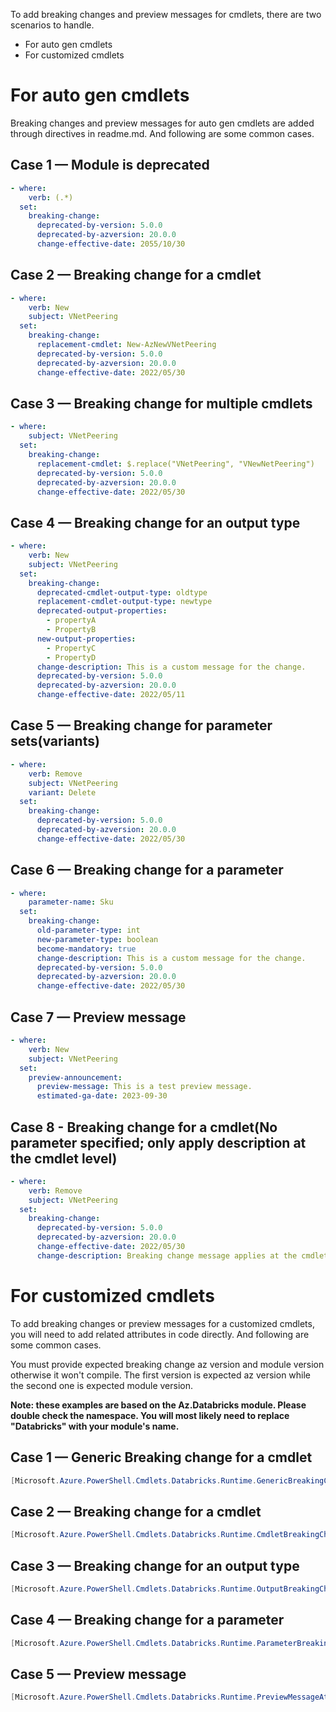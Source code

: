 To add breaking changes and preview messages for cmdlets, there are two scenarios to handle.

- For auto gen cmdlets
- For customized cmdlets

# For auto gen cmdlets

Breaking changes and preview messages for auto gen cmdlets are added through directives in readme.md. And following are some common cases.

## Case 1 — Module is deprecated

```yaml
- where:
    verb: (.*)
  set:
    breaking-change:
      deprecated-by-version: 5.0.0
      deprecated-by-azversion: 20.0.0
      change-effective-date: 2055/10/30
```

## Case 2 — Breaking change for a cmdlet

```yaml
- where:
    verb: New
    subject: VNetPeering
  set:
    breaking-change:
      replacement-cmdlet: New-AzNewVNetPeering
      deprecated-by-version: 5.0.0
      deprecated-by-azversion: 20.0.0
      change-effective-date: 2022/05/30
```

## Case 3 — Breaking change for multiple cmdlets

```yaml
- where:
    subject: VNetPeering
  set:
    breaking-change:
      replacement-cmdlet: $.replace("VNetPeering", "VNewNetPeering")
      deprecated-by-version: 5.0.0
      deprecated-by-azversion: 20.0.0
      change-effective-date: 2022/05/30
```

## Case 4 — Breaking change for an output type

```yaml
- where:
    verb: New
    subject: VNetPeering
  set:
    breaking-change:
      deprecated-cmdlet-output-type: oldtype
      replacement-cmdlet-output-type: newtype
      deprecated-output-properties:
        - propertyA
        - PropertyB
      new-output-properties:
        - PropertyC
        - PropertyD
      change-description: This is a custom message for the change.
      deprecated-by-version: 5.0.0
      deprecated-by-azversion: 20.0.0
      change-effective-date: 2022/05/11
```

## Case 5 — Breaking change for parameter sets(variants)

```yaml
- where:
    verb: Remove
    subject: VNetPeering
    variant: Delete
  set:
    breaking-change:
      deprecated-by-version: 5.0.0
      deprecated-by-azversion: 20.0.0
      change-effective-date: 2022/05/30
```

## Case 6 — Breaking change for a parameter

```yaml
- where:
    parameter-name: Sku
  set:
    breaking-change:
      old-parameter-type: int
      new-parameter-type: boolean
      become-mandatory: true
      change-description: This is a custom message for the change.
      deprecated-by-version: 5.0.0
      deprecated-by-azversion: 20.0.0
      change-effective-date: 2022/05/30
```

## Case 7 — Preview message

```yaml
- where:
    verb: New
    subject: VNetPeering
  set:
    preview-announcement:
      preview-message: This is a test preview message.
      estimated-ga-date: 2023-09-30
```

## Case 8 - Breaking change for a cmdlet(No parameter specified; only apply description at the cmdlet level)

```yaml
- where:
    verb: Remove
    subject: VNetPeering
  set:
    breaking-change:
      deprecated-by-version: 5.0.0
      deprecated-by-azversion: 20.0.0
      change-effective-date: 2022/05/30
      change-description: Breaking change message applies at the cmdlet level
```

# For customized cmdlets

To add breaking changes or preview messages for a customized cmdlets, you will need to add related attributes in code directly. And following are some common cases.

You must provide expected breaking change az version and module version otherwise it won't compile. The first version is expected az version while the second one is expected module version.

**Note: these examples are based on the Az.Databricks module. Please double check the namespace. You will most likely need to replace "Databricks" with your module's name.**

## Case 1 — Generic Breaking change for a cmdlet

```csharp
[Microsoft.Azure.PowerShell.Cmdlets.Databricks.Runtime.GenericBreakingChangeAttribute("message about the change", "16.0.0", "4.0.0", "2022/05/30")
```

## Case 2 — Breaking change for a cmdlet

```csharp
[Microsoft.Azure.PowerShell.Cmdlets.Databricks.Runtime.CmdletBreakingChangeAttribute("16.0.0", "4.0.0", "2022/05/30", ReplacementCmdletName = 'replace-xxx')
```

## Case 3 — Breaking change for an output type

```csharp
[Microsoft.Azure.PowerShell.Cmdlets.Databricks.Runtime.OutputBreakingChangeAttribute("oldtype", "11.0.0", "5.0.0", "2022/05/11", ReplacementCmdletOutputType = "newtype", DeprecatedOutputProperties = ("propertyA", "PropertyB"), NewOutputProperties = ("PropertyC", "PropertyD"))]
```

## Case 4 — Breaking change for a parameter

```csharp
[Microsoft.Azure.PowerShell.Cmdlets.Databricks.Runtime.ParameterBreakingChangeAttribute("ResourceGroupName", "11.0.0", "4.1.0", "2028/06/18")]
```

## Case 5 — Preview message

```csharp
[Microsoft.Azure.PowerShell.Cmdlets.Databricks.Runtime.PreviewMessageAttribute("This is a preview version", "2028/06/18")]
```
